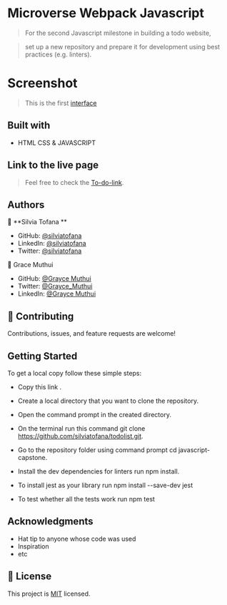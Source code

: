 # Microverse Webpack Javascript

> For the second Javascript milestone in building a todo website,

> set up a new repository and prepare it for development using best practices (e.g. linters).

# Screenshot

> This is the first [interface](./screenshots/inage12.png)

## Built with

- HTML CSS & JAVASCRIPT

## Link to the live page

> Feel free to check the [To-do-link](https://silviatofana.github.io/todolist/dist/).

## Authors

👤 **Silvia Tofana **

- GitHub: [@silviatofana](https://github.com/silviatofana)
- LinkedIn: [@silviatofana](www.linkedin.com/in/silvia-tofana-10b852186)
- Twitter: [@silviatofana](https://twitter.com/SilviaTofana)

👤 Grace Muthui

- GitHub: [@Grayce Muthui](https://github.com/Graycemuthui)
- Twitter: [@Grayce_Muthui](https://twitter.com/Grayce_Muthui)
- LinkedIn: [@Grayce Muthui](http://www.linkedin.com/in/grayce-muthui-a17294226)

## 🤝 Contributing

Contributions, issues, and feature requests are welcome!

## Getting Started

To get a local copy follow these simple steps:

- Copy this link .

- Create a local directory that you want to clone the repository.

- Open the command prompt in the created directory.

- On the terminal run this command git clone https://github.com/silviatofana/todolist.git.

- Go to the repository folder using command prompt cd javascript-capstone.

- Install the dev dependencies for linters run npm install.

- To install jest as your library run npm install --save-dev jest

- To test whether all the tests work run npm test

## Acknowledgments

- Hat tip to anyone whose code was used
- Inspiration
- etc

## 📝 License

This project is [MIT](./MIT.md) licensed.
